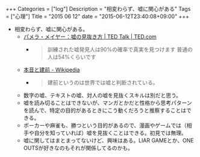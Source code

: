 +++
Categories = ["log"]
Description = "相変わらず、嘘に関心がある"
Tags = ["心理"]
Title = "2015 06 12"
date = "2015-06-12T23:40:08+09:00"
+++

* 相変わらず、嘘に関心がある。
	* [パメラ・メイヤー：嘘の見抜き方 | TED Talk | TED.com](http://www.ted.com/talks/pamela_meyer_how_to_spot_a_liar?language=ja)
		* <blockquote>訓練された嘘発見人は90%の確率で真実を見つけます 普通の人は54%くらいです</blockquote>
	* [本音と建前 - Wikipedia](http://ja.wikipedia.org/wiki/%E6%9C%AC%E9%9F%B3%E3%81%A8%E5%BB%BA%E5%89%8D)
		* <blockquote>建前というのは世界では嘘と判断されている。</blockquote>
	* 数字の嘘、テキストの嘘、対人の嘘を見抜くスキルは別だと思う。
	* 嘘を読み切ることはできないが、マンガとかだと性格から思考パターンを読んで、特定の目的があるときにこう動くだろうと推察することはできる。
	* ポーカーや麻雀も、勝つという目的があるので、漫画やゲームでは（相手や自分を知っていれば）嘘を見抜くことはできる。初見では無理。
	* 嘘に関してはまとまってないけど、興味はある。LIAR GAMEとか、ONE OUTSが好きなのもそれが関係してるのかも。